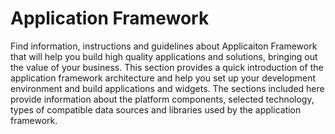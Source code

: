 # Application Framework 
Find information, instructions and guidelines about Applicaiton Framework that will help you build high quality applications and solutions, bringing out the value of your business. 
This section provides a quick introduction of the application framework architecture and help you set up your development environment and build applications and widgets.
The sections included here provide information about the platform components, selected technology, types of compatible data sources and libraries used by the application framework. 
